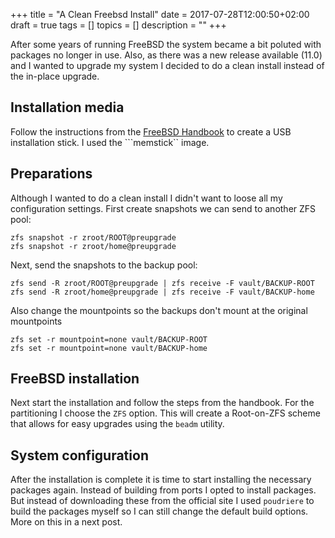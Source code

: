 +++
title = "A Clean Freebsd Install"
date = 2017-07-28T12:00:50+02:00
draft = true
tags = []
topics = []
description = ""
+++

After some years of running FreeBSD the system became a bit poluted with packages no longer in use. Also, as there was a new release available (11.0) and I wanted to upgrade my system I decided to do a clean install instead of the in-place upgrade.

<!--more-->

## Installation media

Follow the instructions from the [FreeBSD Handbook](https://www.freebsd.org/doc/handbook/) to create a USB installation stick. I used the ```memstick`` image.

## Preparations

Although I wanted to do a clean install I didn't want to loose all my configuration settings. First create snapshots we can send to another ZFS pool:

```
zfs snapshot -r zroot/ROOT@preupgrade
zfs snapshot -r zroot/home@preupgrade
```

Next, send the snapshots to the backup pool:

```
zfs send -R zroot/ROOT@preupgrade | zfs receive -F vault/BACKUP-ROOT
zfs send -R zroot/home@preupgrade | zfs receive -F vault/BACKUP-home
```

Also change the mountpoints so the backups don't mount at the original mountpoints

```
zfs set -r mountpoint=none vault/BACKUP-ROOT
zfs set -r mountpoint=none vault/BACKUP-home
```

## FreeBSD installation

Next start the installation and follow the steps from the handbook. For the partitioning I choose the ```ZFS``` option. This will create a Root-on-ZFS scheme that allows for easy upgrades using the ```beadm``` utility.

## System configuration

After the installation is complete it is time to start installing the necessary packages again. Instead of building from ports I opted to install packages. But instead of downloading these from the official site I used ```poudriere``` to build the packages myself so I can still change the default build options. More on this in a next post.